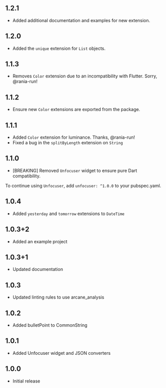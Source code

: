 ## 1.2.1

- Added additional documentation and examples for new extension.

## 1.2.0

- Added the `unique` extension for `List` objects.

## 1.1.3

- Removes `Color` extension due to an incompatibility with Flutter. Sorry, @rania-run!

## 1.1.2

- Ensure new `Color` extensions are exported from the package.

## 1.1.1

- Added `Color` extension for luminance. Thanks, @rania-run!
- Fixed a bug in the `splitByLength` extension on `String`

## 1.1.0

- [BREAKING] Removed `Unfocuser` widget to ensure pure Dart compatibility.

To continue using `Unfocuser`, add `unfocuser: ^1.0.0` to your pubspec.yaml.

## 1.0.4

- Added `yesterday` and `tomorrow` extensions to `DateTime`

## 1.0.3+2

- Added an example project

## 1.0.3+1

- Updated documentation

## 1.0.3

- Updated linting rules to use arcane_analysis

## 1.0.2

- Added bulletPoint to CommonString

## 1.0.1

- Added Unfocuser widget and JSON converters

## 1.0.0

- Initial release
